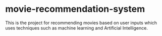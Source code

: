 # movie-recommendation-system
This is the project for recommending movies based on user inputs which uses techniques such as machine learning and Artificial Intelligence.
